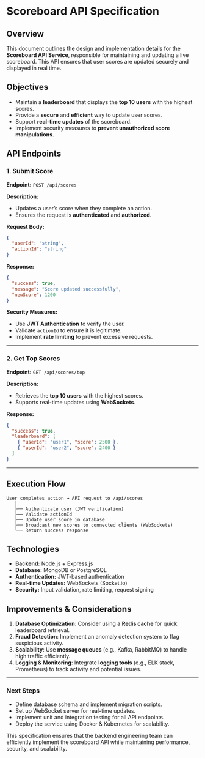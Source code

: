 # Scoreboard API Specification

## Overview

This document outlines the design and implementation details for the **Scoreboard API Service**, responsible for maintaining and updating a live scoreboard. This API ensures that user scores are updated securely and displayed in real time.

## Objectives

- Maintain a **leaderboard** that displays the **top 10 users** with the highest scores.
- Provide a **secure** and **efficient** way to update user scores.
- Support **real-time updates** of the scoreboard.
- Implement security measures to **prevent unauthorized score manipulations**.

## API Endpoints

### 1. Submit Score

**Endpoint:** `POST /api/scores`

**Description:**

- Updates a user’s score when they complete an action.
- Ensures the request is **authenticated** and **authorized**.

**Request Body:**

```json
{
  "userId": "string",
  "actionId": "string"
}
```

**Response:**

```json
{
  "success": true,
  "message": "Score updated successfully",
  "newScore": 1200
}
```

**Security Measures:**

- Use **JWT Authentication** to verify the user.
- Validate `actionId` to ensure it is legitimate.
- Implement **rate limiting** to prevent excessive requests.

---

### 2. Get Top Scores

**Endpoint:** `GET /api/scores/top`

**Description:**

- Retrieves the **top 10 users** with the highest scores.
- Supports real-time updates using **WebSockets**.

**Response:**

```json
{
  "success": true,
  "leaderboard": [
    { "userId": "user1", "score": 2500 },
    { "userId": "user2", "score": 2400 }
  ]
}
```

---

## Execution Flow 

```plaintext
User completes action → API request to /api/scores
   │
   ├── Authenticate user (JWT verification)
   ├── Validate actionId
   ├── Update user score in database
   ├── Broadcast new scores to connected clients (WebSockets)
   └── Return success response
```

## Technologies

- **Backend:** Node.js + Express.js
- **Database:** MongoDB or PostgreSQL
- **Authentication:** JWT-based authentication
- **Real-time Updates:** WebSockets (Socket.io)
- **Security:** Input validation, rate limiting, request signing

## Improvements & Considerations

1. **Database Optimization**: Consider using a **Redis cache** for quick leaderboard retrieval.
2. **Fraud Detection**: Implement an anomaly detection system to flag suspicious activity.
3. **Scalability**: Use **message queues** (e.g., Kafka, RabbitMQ) to handle high traffic efficiently.
4. **Logging & Monitoring**: Integrate **logging tools** (e.g., ELK stack, Prometheus) to track activity and potential issues.

---

### Next Steps

- Define database schema and implement migration scripts.
- Set up WebSocket server for real-time updates.
- Implement unit and integration testing for all API endpoints.
- Deploy the service using Docker & Kubernetes for scalability.

This specification ensures that the backend engineering team can efficiently implement the scoreboard API while maintaining performance, security, and scalability.

